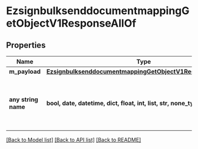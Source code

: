 # EzsignbulksenddocumentmappingGetObjectV1ResponseAllOf


## Properties
Name | Type | Description | Notes
------------ | ------------- | ------------- | -------------
**m_payload** | [**EzsignbulksenddocumentmappingGetObjectV1ResponseMPayload**](EzsignbulksenddocumentmappingGetObjectV1ResponseMPayload.md) |  | 
**any string name** | **bool, date, datetime, dict, float, int, list, str, none_type** | any string name can be used but the value must be the correct type | [optional]

[[Back to Model list]](../README.md#documentation-for-models) [[Back to API list]](../README.md#documentation-for-api-endpoints) [[Back to README]](../README.md)


